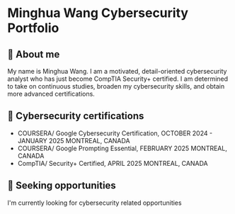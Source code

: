 # Minghua Wang Cybersecurity Portfolio


## :speech_balloon: About me
My name is Minghua Wang. 
I am a motivated, detail-oriented cybersecurity analyst who has just become CompTIA Security+ certified. 
I am determined to take on continuous studies, broaden my cybersecurity skills, and obtain more advanced certifications.

## :speech_balloon: Cybersecurity certifications
* COURSERA/ Google Cybersecurity Certification, 
OCTOBER 2024 - JANUARY 2025 MONTREAL, CANADA
* COURSERA/ Google Prompting Essential,
FEBRUARY 2025 MONTREAL, CANADA
* CompTIA/ Security+ Certified,
APRIL 2025 MONTREAL, CANADA

## :speech_balloon: Seeking opportunities
I'm currently looking for cybersecurity related opportunities

